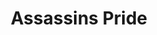 ---
title: "Assassins Pride"
nombre_guiones: "assassins-pride"
portada: "v01"
sinopsis: "Solo aquellos procedentes de linajes de familias nobles tienen la capacidad de enfrentar a los monstruos. Kufa es un noble nacido en la familia de un duque a quien envían como tutor de una joven llamada Merida. Merida no tiene talento alguno con el maná, lo que hace que en realidad la misión secreta y real de Kufa sea asesinarla."
autor: "Kei Amagi"
ilustrador: "Ninomotonino"
traductor_jap_ing: "Mofumofu Translation"
traductor_ing_esp: "LughAT"
corrector: "LughAT"
editor: "-"
maquetador_pdf: "LughAT"
maquetador_epub: "Diego (ZeePubs)"
estado: "pausada"
demografia: "Maduro, Adultos, Seinen"
generos: "Acción, Erótico, Escolar, Fantasía"
volumenes_lanzados: 13
volumenes_traducidos: 3
volumenes:
  - numero: 1
    estado_volumen: "traducido"
    pdf: true
    epub: true
  - numero: 2
    estado_volumen: "traducido"
    pdf: true
    epub: true
  - numero: 3
    estado_volumen: "traducido"
    pdf: true
    epub: true
  - numero: 4
    estado_volumen: "proximamente"
    pdf: false
    epub: false
---